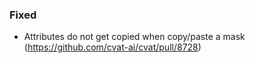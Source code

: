 ### Fixed

- Attributes do not get copied when copy/paste a mask
  (<https://github.com/cvat-ai/cvat/pull/8728>)
